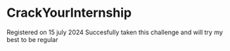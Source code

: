 # CrackYourInternship

Registered on 15 july 2024 
Succesfully taken this challenge and will try my best to be regular
